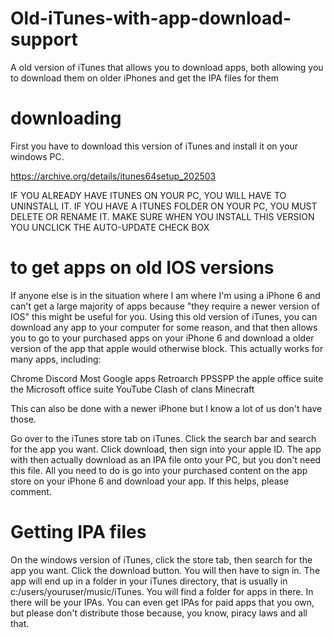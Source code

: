 # Old-iTunes-with-app-download-support
A old version of iTunes that allows you to download apps, both allowing you to download them on older iPhones and get the IPA files for them

# downloading

First you have to download this version of iTunes and install it on your windows PC.

https://archive.org/details/itunes64setup_202503

IF YOU ALREADY HAVE ITUNES ON YOUR PC, YOU WILL HAVE TO UNINSTALL IT. IF YOU HAVE A ITUNES FOLDER ON YOUR PC, YOU MUST DELETE OR RENAME IT. MAKE SURE WHEN YOU INSTALL THIS VERSION YOU UNCLICK THE AUTO-UPDATE CHECK BOX

# to get apps on old IOS versions
If anyone else is in the situation where I am where I'm using a iPhone 6 and can't get a large majority of apps because "they require a newer version of IOS" this might be useful for you. Using this old version of iTunes, you can download any app to your computer for some reason, and that then allows you to go to your purchased apps on your iPhone 6 and download a older version of the app that apple would otherwise block. This actually works for many apps, including:

Chrome 
Discord 
Most Google apps
Retroarch 
PPSSPP
the apple office suite
the Microsoft office suite 
YouTube 
Clash of clans 
Minecraft 


This can also be done with a newer iPhone but I know a lot of us don't have those.



Go over to the iTunes store tab on iTunes. Click the search bar and search for the app you want. Click download, then sign into your apple ID. The app with then actually download as an IPA file onto your PC, but you don't need this file. All you need to do is go into your purchased content on the app store on your iPhone 6 and download your app. If this helps, please comment.

# Getting IPA files 
On the windows version of iTunes, click the store tab, then search for the app you want. Click the download button. You will then have to sign in. The app will end up in a folder in your iTunes directory, that is usually in c:/users/youruser/music/iTunes. You will find a folder for apps in there. In there will be your IPAs. You can even get IPAs for paid apps that you own, but please don't distribute those because, you know, piracy laws and all that.

